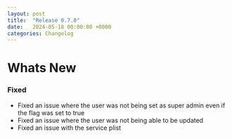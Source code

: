 ```yaml
---
layout: post
title:  "Release 0.7.0"
date:   2024-05-18 00:00:00 +0000
categories: Changelog
---
```


# Whats New

### Fixed

- Fixed an issue where the user was not being set as super admin even if the
  flag was set to true
- Fixed an issue where the user was not being able to be updated
- Fixed an issue with the service plist


